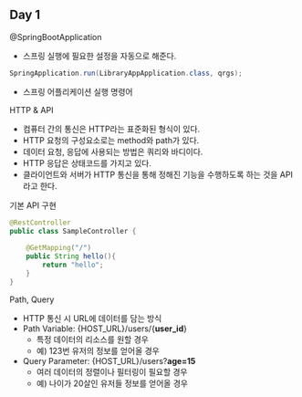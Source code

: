 ## Day 1

@SpringBootApplication

- 스프링 실행에 필요한 설정을 자동으로 해준다.

```java
SpringApplication.run(LibraryAppApplication.class, qrgs);
```

- 스프링 어플리케이션 실행 명령어

HTTP & API

- 컴퓨터 간의 통신은 HTTP라는 표준화된 형식이 있다.
- HTTP 요청의 구성요소로는 method와 path가 있다.
- 데이터 요청, 응답에 사용되는 방법은 쿼리와 바디이다.
- HTTP 응답은 상태코드를 가지고 있다.
- 클라이언트와 서버가 HTTP 통신을 통해 정해진 기능을 수행하도록 하는 것을 API라고 한다.

기본 API 구현

```java
@RestController
public class SampleController {
    
    @GetMapping("/")
    public String hello(){
        return "hello";
    }
}
```

Path, Query

- HTTP 통신 시 URL에 데이터를 담는 방식
- Path Variable: {HOST_URL}/users/{**user_id**}
  - 특정 데이터의 리소스를 원할 경우
  - 예) 123번 유저의 정보를 얻어올 경우
- Query Parameter: {HOST_URL}/users?**age=15**
  - 여러 데이터의 정렬이나 필터링이 필요할 경우
  - 예) 나이가 20살인 유저들 정보를 얻어올 경우